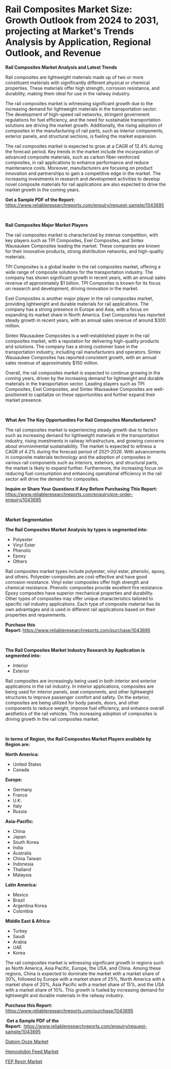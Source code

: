<p><h1>Rail Composites Market Size: Growth Outlook from 2024 to 2031, projecting at Market's Trends Analysis by Application, Regional Outlook, and Revenue</h1></p><p><strong>Rail Composites Market Analysis and Latest Trends</strong></p>
<p><p>Rail composites are lightweight materials made up of two or more constituent materials with significantly different physical or chemical properties. These materials offer high strength, corrosion resistance, and durability, making them ideal for use in the railway industry.</p><p>The rail composites market is witnessing significant growth due to the increasing demand for lightweight materials in the transportation sector. The development of high-speed rail networks, stringent government regulations for fuel efficiency, and the need for sustainable transportation solutions are driving the market growth. Additionally, the rising adoption of composites in the manufacturing of rail parts, such as interior components, exterior panels, and structural sections, is fueling the market expansion.</p><p>The rail composites market is expected to grow at a CAGR of 12.4% during the forecast period. Key trends in the market include the incorporation of advanced composite materials, such as carbon fiber-reinforced composites, in rail applications to enhance performance and reduce maintenance costs. Moreover, manufacturers are focusing on product innovation and partnerships to gain a competitive edge in the market. The increasing investments in research and development activities to develop novel composite materials for rail applications are also expected to drive the market growth in the coming years.</p></p>
<p><strong>Get a Sample PDF of the Report:&nbsp;</strong> <a href="https://www.reliableresearchreports.com/enquiry/request-sample/1043695">https://www.reliableresearchreports.com/enquiry/request-sample/1043695</a></p>
<p>&nbsp;</p>
<p><strong>Rail Composites Major Market Players</strong></p>
<p><p>The rail composites market is characterized by intense competition, with key players such as TPI Composites, Exel Composites, and Sintex Wausaukee Composites leading the market. These companies are known for their innovative products, strong distribution networks, and high-quality materials.</p><p>TPI Composites is a global leader in the rail composites market, offering a wide range of composite solutions for the transportation industry. The company has shown significant growth in recent years, with an annual sales revenue of approximately $1 billion. TPI Composites is known for its focus on research and development, driving innovation in the market.</p><p>Exel Composites is another major player in the rail composites market, providing lightweight and durable materials for rail applications. The company has a strong presence in Europe and Asia, with a focus on expanding its market share in North America. Exel Composites has reported steady growth in recent years, with an annual sales revenue of around $300 million.</p><p>Sintex Wausaukee Composites is a well-established player in the rail composites market, with a reputation for delivering high-quality products and solutions. The company has a strong customer base in the transportation industry, including rail manufacturers and operators. Sintex Wausaukee Composites has reported consistent growth, with an annual sales revenue of approximately $150 million.</p><p>Overall, the rail composites market is expected to continue growing in the coming years, driven by the increasing demand for lightweight and durable materials in the transportation sector. Leading players such as TPI Composites, Exel Composites, and Sintex Wausaukee Composites are well-positioned to capitalize on these opportunities and further expand their market presence.</p></p>
<p>&nbsp;</p>
<p><strong>What Are The Key Opportunities For Rail Composites Manufacturers?</strong></p>
<p><p>The rail composites market is experiencing steady growth due to factors such as increasing demand for lightweight materials in the transportation industry, rising investments in railway infrastructure, and growing concerns about environmental sustainability. The market is expected to witness a CAGR of 4.2% during the forecast period of 2021-2026. With advancements in composite materials technology and the adoption of composites in various rail components such as interiors, exteriors, and structural parts, the market is likely to expand further. Furthermore, the increasing focus on reducing fuel consumption and enhancing operational efficiency in the rail sector will drive the demand for composites.</p></p>
<p><strong>Inquire or Share Your Questions If Any Before Purchasing This Report:</strong> <a href="https://www.reliableresearchreports.com/enquiry/pre-order-enquiry/1043695">https://www.reliableresearchreports.com/enquiry/pre-order-enquiry/1043695</a></p>
<p>&nbsp;</p>
<p><strong>Market Segmentation</strong></p>
<p><strong>The Rail Composites Market Analysis by types is segmented into:</strong></p>
<p><ul><li>Polyester</li><li>Vinyl Ester</li><li>Phenolic</li><li>Epoxy</li><li>Others</li></ul></p>
<p><p>Rail composites market types include polyester, vinyl ester, phenolic, epoxy, and others. Polyester composites are cost-effective and have good corrosion resistance. Vinyl ester composites offer high strength and chemical resistance. Phenolic composites provide excellent fire resistance. Epoxy composites have superior mechanical properties and durability. Other types of composites may offer unique characteristics tailored to specific rail industry applications. Each type of composite material has its own advantages and is used in different rail applications based on their properties and requirements.</p></p>
<p><strong>Purchase this Report:&nbsp;</strong><a href="https://www.reliableresearchreports.com/purchase/1043695">https://www.reliableresearchreports.com/purchase/1043695</a></p>
<p>&nbsp;</p>
<p><strong>The Rail Composites Market Industry Research by Application is segmented into:</strong></p>
<p><ul><li>Interior</li><li>Exterior</li></ul></p>
<p><p>Rail composites are increasingly being used in both interior and exterior applications in the rail industry. In interior applications, composites are being used for interior panels, seat components, and other lightweight structures to improve passenger comfort and safety. On the exterior, composites are being utilized for body panels, doors, and other components to reduce weight, improve fuel efficiency, and enhance overall aesthetics of the rail vehicles. This increasing adoption of composites is driving growth in the rail composites market.</p></p>
<p>&nbsp;</p>
<p><strong>In terms of Region, the Rail Composites Market Players available by Region are:</strong></p>
<p>
    <p> <strong> North America: </strong>
        <ul>
            <li>United States</li>
            <li>Canada</li>
        </ul>
        </p> 
    <p> <strong> Europe: </strong>
        <ul>
            <li>Germany</li>
            <li>France</li>
            <li>U.K.</li>
            <li>Italy</li>
            <li>Russia</li>
        </ul>
        </p> 
    <p> <strong> Asia-Pacific: </strong>
        <ul>
            <li>China</li>
            <li>Japan</li>
            <li>South Korea</li>
            <li>India</li>
            <li>Australia</li>
            <li>China Taiwan</li>
            <li>Indonesia</li>
            <li>Thailand</li>
            <li>Malaysia</li>
        </ul>
        </p> 
    <p> <strong> Latin America: </strong>
        <ul>
            <li>Mexico</li>
            <li>Brazil</li>
            <li>Argentina Korea</li>
            <li>Colombia</li>
        </ul>
        </p> 
    <p> <strong> Middle East & Africa: </strong>
        <ul>
            <li>Turkey</li>
            <li>Saudi</li>
            <li>Arabia</li>
            <li>UAE</li>
            <li>Korea</li>
        </ul>
    </p>
    </p>
<p><p>The rail composites market is witnessing significant growth in regions such as North America, Asia Pacific, Europe, the USA, and China. Among these regions, China is expected to dominate the market with a market share of 30%, followed by Europe with a market share of 25%, North America with a market share of 20%, Asia Pacific with a market share of 15%, and the USA with a market share of 10%. This growth is fueled by increasing demand for lightweight and durable materials in the railway industry.</p></p>
<p><strong>Purchase this Report: </strong><a href="https://www.reliableresearchreports.com/purchase/1043695">https://www.reliableresearchreports.com/purchase/1043695</a></p>
<p>&nbsp;<strong>Get a Sample PDF of the Report:&nbsp;&nbsp;</strong><a href="https://www.reliableresearchreports.com/enquiry/request-sample/1043695">https://www.reliableresearchreports.com/enquiry/request-sample/1043695</a></p>
<p><strong></strong></p>
<p><p><a href="https://view.publitas.com/reportprime-1/insights-into-diatom-ooze-market-size-analysing-market-share-trends-and-growth-from-2023-to-2030/">Diatom Ooze Market</a></p><p><a href="https://view.publitas.com/reportprime-1/hemoglobin-feed-market-size-furnishes-valuable-information-encompassing-market-share-market-trends-and-projections-spanning-from-2023-to-2030/">Hemoglobin Feed Market</a></p><p><a href="https://view.publitas.com/reportprime-1/global-fep-resin-market-size-and-market-trends-insights-and-projections-from-2023-to-2030/">FEP Resin Market</a></p></p>